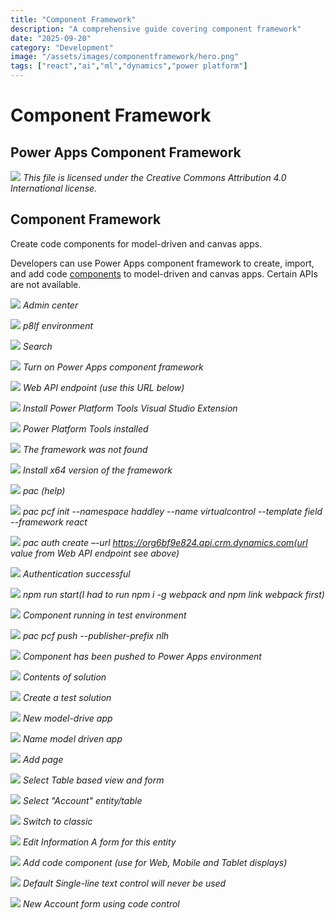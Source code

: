 ```yaml
---
title: "Component Framework"
description: "A comprehensive guide covering component framework"
date: "2025-09-20"
category: "Development"
image: "/assets/images/componentframework/hero.png"
tags: ["react","ai","ml","dynamics","power platform"]
---
```


# Component Framework

## Power Apps Component Framework

![](/assets/images/componentframework/office-365-icon-500x500.png)
*This file is licensed under the Creative Commons Attribution 4.0 International license.*


## Component Framework

Create code components for model-driven and canvas apps.

Developers can use Power Apps component framework to create, import, and add code [components](customcomponents.html) to model-driven and canvas apps. Certain APIs are not available.

![](/assets/images/componentframework/screen-shot-2022-08-17-at-10.08.36-pm-1536x758.png)
*Admin center*

![](/assets/images/componentframework/screen-shot-2022-08-17-at-10.09.25-pm-1536x648.png)
*p8lf environment*

![](/assets/images/componentframework/screen-shot-2022-08-17-at-10.11.44-pm-1536x651.png)
*Search*

![](/assets/images/componentframework/screen-shot-2022-08-17-at-10.12.15-pm-1536x649.png)
*Turn on Power Apps component framework*

![](/assets/images/componentframework/screen-shot-2022-08-18-at-6.37.50-am-1536x754.png)
*Web API endpoint (use this URL below)*

![](/assets/images/componentframework/screen-shot-2022-08-18-at-6.45.35-am-1536x786.png)
*Install Power Platform Tools Visual Studio Extension*

![](/assets/images/componentframework/screen-shot-2022-08-18-at-6.46.03-am-1536x788.png)
*Power Platform Tools installed*

![](/assets/images/componentframework/screen-shot-2022-08-18-at-6.54.01-am-1536x789.png)
*The framework was not found*

![](/assets/images/componentframework/screen-shot-2022-08-18-at-7.07.37-am-1240x880.png)
*Install x64 version of the framework*

![](/assets/images/componentframework/screen-shot-2022-08-18-at-7.08.30-am-1536x915.png)
*pac (help)*

![](/assets/images/componentframework/screen-shot-2022-08-18-at-7.12.38-am-1388x210.png)
*pac pcf init --namespace haddley --name virtualcontrol --template field --framework react*

![](/assets/images/componentframework/screen-shot-2022-08-18-at-7.16.01-am-1536x964.png)
*pac auth create –-url https://org6bf9e824.api.crm.dynamics.com(url value from Web API endpoint see above)*

![](/assets/images/componentframework/screen-shot-2022-08-18-at-7.16.43-am-1536x237.png)
*Authentication successful*

![](/assets/images/componentframework/screen-shot-2022-08-18-at-7.59.42-am-1536x933.png)
*npm run start(I had to run npm i -g webpack and npm link webpack first)*

![](/assets/images/componentframework/screen-shot-2022-08-18-at-7.24.21-am-1536x651.png)
*Component running in test environment*

![](/assets/images/componentframework/screen-shot-2022-08-18-at-8.02.05-am-1536x955.png)
*pac pcf push --publisher-prefix nlh*

![](/assets/images/componentframework/screen-shot-2022-08-18-at-8.02.50-am-1536x449.png)
*Component has been pushed to Power Apps environment*

![](/assets/images/componentframework/screen-shot-2022-08-18-at-8.03.10-am-1536x572.png)
*Contents of solution*

![](/assets/images/componentframework/screen-shot-2022-08-18-at-8.06.25-am-1536x757.png)
*Create a test solution*

![](/assets/images/componentframework/screen-shot-2022-08-18-at-8.06.59-am-1536x648.png)
*New model-drive app*

![](/assets/images/componentframework/screen-shot-2022-08-18-at-8.07.34-am-1536x647.png)
*Name model driven app*

![](/assets/images/componentframework/screen-shot-2022-08-18-at-8.08.06-am-1536x651.png)
*Add page*

![](/assets/images/componentframework/screen-shot-2022-08-18-at-8.08.30-am-1536x716.png)
*Select Table based view and form*

![](/assets/images/componentframework/screen-shot-2022-08-18-at-8.08.56-am-1536x717.png)
*Select "Account" entity/table*

![](/assets/images/componentframework/screen-shot-2022-08-18-at-8.09.28-am-1536x716.png)
*Switch to classic*

![](/assets/images/componentframework/screen-shot-2022-08-18-at-8.20.53-am-1536x715.png)
*Edit Information A form for this entity*

![](/assets/images/componentframework/screen-shot-2022-08-18-at-8.24.28-am-1536x938.png)
*Add code component (use for Web, Mobile and Tablet displays)*

![](/assets/images/componentframework/screen-shot-2022-08-18-at-8.24.42-am-1536x937.png)
*Default Single-line text control will never be used*

![](/assets/images/componentframework/screen-shot-2022-08-18-at-8.26.15-am-1536x713.png)
*New Account form using code control*
